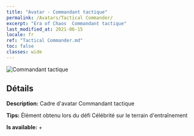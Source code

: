 ```yaml
---
title: "Avatar - Commandant tactique"
permalink: /Avatars/Tactical Commander/
excerpt: "Era of Chaos  Commandant tactique"
last_modified_at: 2021-06-15
locale: fr
ref: "Tactical Commander.md"
toc: false
classes: wide
---
```

 ![Commandant tactique](/images/a/avatarFrame_20.png)

## Détails

 **Description:** Cadre d'avatar Commandant tactique 

 **Tips:** Élément obtenu lors du défi Célébrité sur le terrain d'entraînement 

 **Is available:**  + 

